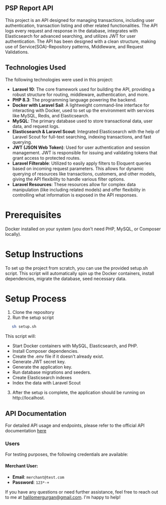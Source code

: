 ## PSP Report API
This project is an API designed for managing transactions, including user authentication, transaction listing and other related functionalities. The API logs every request and response in the database, integrates with Elasticsearch for advanced searching, and utilizes JWT for user authentication. The API has been designed with a clean structure, making use of Service(SOA)-Repository patterns, Middleware, and Request Validations.

## Technologies Used

The following technologies were used in this project:

- **Laravel 10**: The core framework used for building the API, providing a robust structure for routing, middleware, authentication, and more.
- **PHP 8.3**: The programming language powering the backend.
- **Docker with Laravel Sail**: A lightweight command-line interface for interacting with Docker, used to set up the environment with services like MySQL, Redis, and Elasticsearch.
- **MySQL**: The primary database used to store transactional data, user data, and request logs.
- **Elasticsearch & Laravel Scout**: Integrated Elasticsearch with the help of Laravel Scout for full-text searching, indexing transactions, and fast querying.
- **JWT (JSON Web Token)**: Used for user authentication and session management. JWT is responsible for issuing and validating tokens that grant access to protected routes.
- **Laravel Filterable**: Utilized to easily apply filters to Eloquent queries based on incoming request parameters. This allows for dynamic querying of resources like transactions, customers, and other models, giving the API flexibility to handle various filter options.
- **Laravel Resources**: These resources allow for complex data manipulation (like including related models) and offer flexibility in controlling what information is exposed in the API responses.

# Prerequisites
Docker installed on your system (you don't need PHP, MySQL, or Composer locally).

# Setup Instructions
To set up the project from scratch, you can use the provided setup.sh script. This script will automatically spin up the Docker containers, install dependencies, migrate the database, seed necessary data.

# Setup Process
1. Clone the repository
2. Run the setup script
```bash
   sh setup.sh
```
This script will:

- Start Docker containers with MySQL, Elasticsearch, and PHP.
- Install Composer dependencies.
- Create the .env file if it doesn't already exist.
- Generate JWT secret key.
- Generate the application key.
- Run database migrations and seeders.
- Create Elasticsearch indexes
- Index the data with Laravel Scout

3. After the setup is complete, the application should be running on http://localhost.

## API Documentation
For detailed API usage and endpoints, please refer to the official API documentation  [here](https://documenter.getpostman.com/view/7169628/2sAXqp83bt)

### Users

For testing purposes, the following credentials are available:

#### Merchant User:
- **Email**: `merchant@test.com`
- **Password**: `123*-+`

If you have any questions or need further assistance, feel free to reach out to me at halilomergurgan@gmail.com. I'm happy to help!

